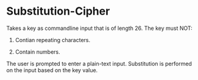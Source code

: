 # Substitution-Cipher

Takes a key as commandline input that is of length 26. The key must NOT:

1. Contian repeating characters.

2. Contain numbers.

The user is prompted to enter a plain-text input. Substitution is performed on the input based on the key value.
